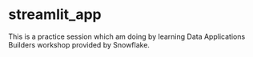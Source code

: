 # streamlit_app

This is a practice session which am doing by learning Data Applications Builders workshop provided by Snowflake.
